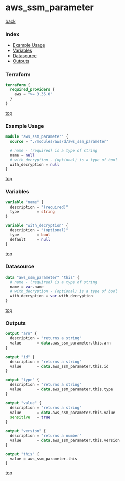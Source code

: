 # aws_ssm_parameter

[back](../aws.md)

### Index

- [Example Usage](#example-usage)
- [Variables](#variables)
- [Datasource](#datasource)
- [Outputs](#outputs)

### Terraform

```terraform
terraform {
  required_providers {
    aws = ">= 3.35.0"
  }
}
```

[top](#index)

### Example Usage

```terraform
module "aws_ssm_parameter" {
  source = "./modules/aws/d/aws_ssm_parameter"

  # name - (required) is a type of string
  name = null
  # with_decryption - (optional) is a type of bool
  with_decryption = null
}
```

[top](#index)

### Variables

```terraform
variable "name" {
  description = "(required)"
  type        = string
}

variable "with_decryption" {
  description = "(optional)"
  type        = bool
  default     = null
}
```

[top](#index)

### Datasource

```terraform
data "aws_ssm_parameter" "this" {
  # name - (required) is a type of string
  name = var.name
  # with_decryption - (optional) is a type of bool
  with_decryption = var.with_decryption
}
```

[top](#index)

### Outputs

```terraform
output "arn" {
  description = "returns a string"
  value       = data.aws_ssm_parameter.this.arn
}

output "id" {
  description = "returns a string"
  value       = data.aws_ssm_parameter.this.id
}

output "type" {
  description = "returns a string"
  value       = data.aws_ssm_parameter.this.type
}

output "value" {
  description = "returns a string"
  value       = data.aws_ssm_parameter.this.value
  sensitive   = true
}

output "version" {
  description = "returns a number"
  value       = data.aws_ssm_parameter.this.version
}

output "this" {
  value = aws_ssm_parameter.this
}
```

[top](#index)